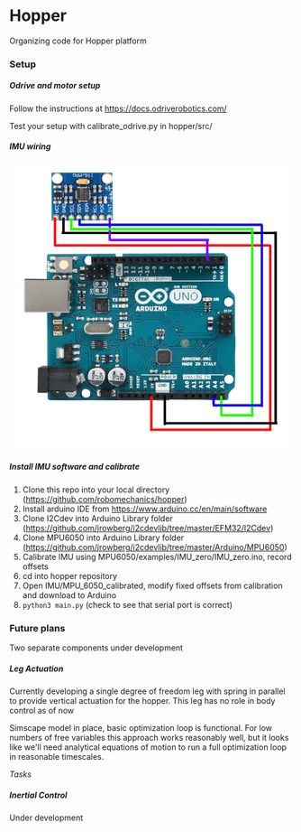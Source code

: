 # Hopper
Organizing code for Hopper platform

### Setup

##### Odrive and motor setup
Follow the instructions at https://docs.odriverobotics.com/

Test your setup with calibrate_odrive.py in hopper/src/

##### IMU wiring
![IMU wiring](content/MPU6050_wiring.png)

##### Install IMU software and calibrate
1. Clone this repo into your local directory (https://github.com/robomechanics/hopper)
2. Install arduino IDE from https://www.arduino.cc/en/main/software
3. Clone I2Cdev into Arduino Library folder (https://github.com/jrowberg/i2cdevlib/tree/master/EFM32/I2Cdev)
4. Clone MPU6050 into Arduino Library folder (https://github.com/jrowberg/i2cdevlib/tree/master/Arduino/MPU6050)
5. Calibrate IMU using MPU6050/examples/IMU_zero/IMU_zero.ino, record offsets
6. cd into hopper repository
7. Open IMU/MPU_6050_calibrated, modify fixed offsets from calibration and download to Arduino
8. `python3 main.py` (check to see that serial port is correct)



### Future plans

Two separate components under development

##### Leg Actuation

Currently developing a single degree of freedom leg with spring in parallel to provide vertical actuation for the hopper. This leg has no role in body control as of now

Simscape model in place, basic optimization loop is functional. For low numbers of free variables this approach works reasonably well, but it looks like we'll need analytical equations of motion to run a full optimization loop in reasonable timescales.

*Tasks*

##### Inertial Control
Under development
